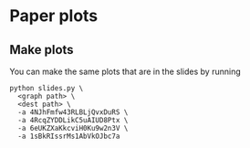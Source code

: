 # Paper plots
## Make plots
You can make the same plots that are in the slides by running
```
python slides.py \
  <graph path> \
  <dest path> \
  -a 4NJhFmfw43RLBLjQvxDuRS \
  -a 4RcqZYDDLikC5uAIUD8Ptx \
  -a 6eUKZXaKkcviH0Ku9w2n3V \
  -a 1sBkRIssrMs1AbVkOJbc7a
```
